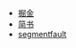 - [掘金](https://juejin.im/post/5aa78bf16fb9a028b5478f40)
- [简书](https://www.jianshu.com/p/85f8171ee089)
- [segmentfault](https://segmentfault.com/a/1190000013731615)